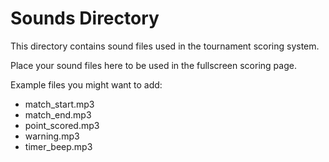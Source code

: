 
# Sounds Directory

This directory contains sound files used in the tournament scoring system.

Place your sound files here to be used in the fullscreen scoring page.

Example files you might want to add:
- match_start.mp3
- match_end.mp3
- point_scored.mp3
- warning.mp3
- timer_beep.mp3
